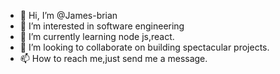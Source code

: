 - 👋 Hi, I’m @James-brian
- 👀 I’m interested in software engineering 
- 🌱 I’m currently learning node js,react.
- 💞️ I’m looking to collaborate on building spectacular projects.
- 📫 How to reach me,just send me a message.

<!---
James-brian/James-brian is a ✨ special ✨ repository because its `README.md` (this file) appears on your GitHub profile.
You can click the Preview link to take a look at your changes.
--->
